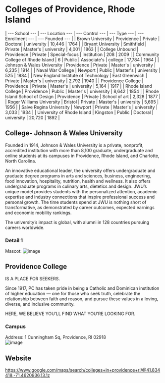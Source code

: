 # Colleges of Providence, Rhode Island 
| --- School --- | --- Location --- | --- Control --- | --- Type --- | --- Enrollment --- | --- Founded --- |
| Brown University | Providence | Private | Doctoral | university | 10,446 | 1764 |
| Bryant University | Smithfield | Private | Master's | university | 4,001 | 1863 |
| College Unbound | Providence | Private | Special-focus | institution | 208 | 2009 |
| Community College of Rhode Island | 6 | Public | Associate's | college | 17,784 | 1964 |
| Johnson & Wales University | Providence | Private | Master's | university | 6,235 | 1914 |
| Naval War College | Newport | Public | Master's | university | 525 | 1884 |
| New England Institute of Technology | East Greenwich | Private | Master's | university | 2,792 | 1940 |
| Providence College | Providence | Private | Master's | university | 5,164 | 1917 |
| Rhode Island College | Providence | Public | Master's | university | 8,642 | 1854 |
| Rhode Island School of Design | Providence | Private | School of art | 2,328 | 1877 |
| Roger Williams University | Bristol | Private | Master's | university | 5,695 | 1956 |
| Salve Regina University | Newport | Private | Master's | university | 3,033 | 1934 |
| University of Rhode Island | Kingston | Public | Doctoral | university | 20,720 | 1892 |

## College- Johnson & Wales University
Founded in 1914, Johnson & Wales University is a private, nonprofit, accredited institution with more than 8,100 graduate, undergraduate and online students at its campuses in Providence, Rhode Island, and Charlotte, North Carolina.

An innovative educational leader, the university offers undergraduate and graduate degree programs in arts and sciences, business, engineering, food innovation, hospitality, nutrition, health and wellness. It also offers undergraduate programs in culinary arts, dietetics and design. JWU’s unique model provides students with the personalized attention, academic expertise and industry connections that inspire professional success and personal growth. The time students spend at JWU is nothing short of transformative, as demonstrated by career outcomes, expected earnings and economic mobility rankings.

The university’s impact is global, with alumni in 128 countries pursuing careers worldwide.

### Detail 1
Mascot:
![image](https://user-images.githubusercontent.com/132607566/236925511-fc5836de-f1fa-485f-9198-9537814c108a.png)

## Providence College
IS A PLACE FOR SEEKERS.

Since 1917, PC has taken pride in being a Catholic and Dominican institution of higher education — one for those who seek truth, celebrate the relationship between faith and reason, and pursue these values in a loving, diverse, and inclusive community.

HERE, WE BELIEVE YOU’LL FIND WHAT YOU’RE LOOKING FOR.

### Campus
Address:  1 Cunningham Sq, Providence, RI 02918<br>
![image](https://user-images.githubusercontent.com/132522463/236925424-f3f36318-0fe8-45ab-8066-501e16057b1a.png)

## Website
https://www.google.com/maps/search/colleges+in+providence+ri/@41.834418,-71.4620936,13.1z
